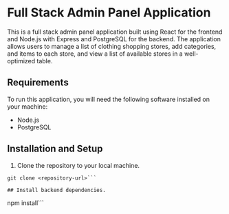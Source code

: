 # Full Stack Admin Panel Application

This is a full stack admin panel application built using React for the frontend and Node.js with Express and PostgreSQL for the backend. The application allows users to manage a list of clothing shopping stores, add categories, and items to each store, and view a list of available stores in a well-optimized table.

## Requirements

To run this application, you will need the following software installed on your machine:

- Node.js
- PostgreSQL

## Installation and Setup

1. Clone the repository to your local machine.

```
git clone <repository-url>```

## Install backend dependencies.
```
npm install```
